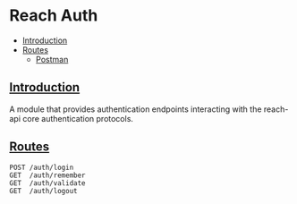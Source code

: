 # Reach Auth

- [Introduction](#introduction)
- [Routes](#routes)
  - [Postman](https://www.getpostman.com/collections/37eb7956a2bc9b0e0436)

## [Introduction](#introduction)

A module that provides authentication endpoints interacting with the reach-api core authentication protocols.

## [Routes](#routes)

```
POST /auth/login
GET  /auth/remember
GET  /auth/validate
GET  /auth/logout
```